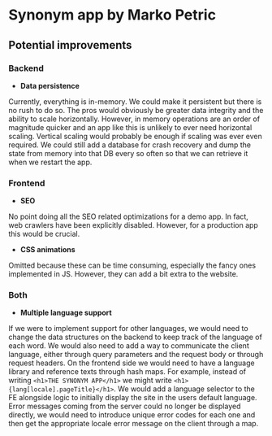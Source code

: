 # Synonym app by Marko Petric

## Potential improvements

### Backend
* **Data persistence**

Currently, everything is in-memory. We could make it persistent but there is no rush to do so. The pros would obviously be greater data integrity and the ability to scale horizontally. However, in memory operations are an order of magnitude quicker and an app like this is unlikely to ever need horizontal scaling. Vertical scaling would probably be enough if scaling was ever even required. We could still add a database for crash recovery and dump the state from memory into that DB every so often so that we can retrieve it when we restart the app.

### Frontend
* **SEO**

No point doing all the SEO related optimizations for a demo app. In fact, web crawlers have been explicitly disabled. However, for a production app this would be crucial.

* **CSS animations**

Omitted because these can be time consuming, especially the fancy ones implemented in JS. However, they can add a bit extra to the website.

### Both

* **Multiple language support**

If we were to implement support for other languages, we would need to change the data structures on the backend to keep track of the language of each word. We would also need to add a way to communicate the client language, either through query parameters and the request body or through request headers. On the frontend side we would need to have a language library and reference texts through hash maps. For example, instead of writing `<h1>THE SYNONYM APP</h1>` we might write `<h1>{lang[locale].pageTitle}</h1>`. We would add a language selector to the FE alongside logic to initially display the site in the users default language. Error messages coming from the server could no longer be displayed directly, we would need to introduce unique error codes for each one and then get the appropriate locale error message on the client through a map.

